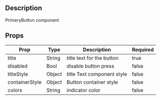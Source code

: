 ## Description
PrimeryButton component

## Props

 Prop | Type | Description | Required
 ---|---|--- | ---
 title | String | title text for the button | true
 disabled | Bool | disable button press | false
 titleStyle | Object | title Text component style | false
 containerStyle | Object | Button container style | false
 colors  |String | indicator color | false